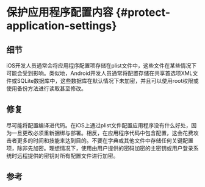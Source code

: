 # 保护应用程序配置内容 {#protect-application-settings}

## 细节

iOS开发人员通常会将应用程序配置项存储在plist文件中，这些文件在某些​​情况下可能会受到影响。类似地，Android开发人员通常将配置存储在共享首选项XML文件或SQLite数据库中，这些数据库在默认情况下未加密，并且可以使用root权限或使用备份方法进行读取甚至修改。

## 修复

尽可能将配置编译进代码。在iOS上通过plist文件配置应用程序没有什么好处，因为一旦更改必须重新捆绑与部署。相反，在应用程序代码中包含配置，这会花费攻击者更多的时间和技能来达到目的。不要在字典或其他文件中存储任何关键配置项，除非先加密。理想情况下，使用由用户提供的密码加密的主密钥或用户登录系统时远程提供的密钥对所有配置文件进行加密。

## 参考



